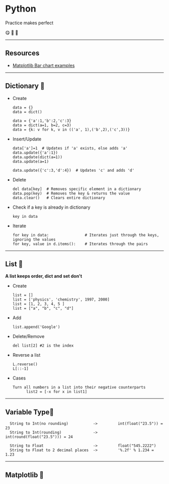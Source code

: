 # Python
Practice makes perfect

:yum: :yellow_heart: :metal:

----
## Resources
* [Matplotlib Bar chart examples](https://pythonspot.com/matplotlib-bar-chart/)

----
## Dictionary  :peach:
* Create

      data = {}                     
      data = dict()

      data = {'a':1,'b':2,'c':3}    
      data = dict(a=1, b=2, c=3)
      data = {k: v for k, v in (('a', 1),('b',2),('c',3))}
     
* Insert/Update

      data['a']=1  # Updates if 'a' exists, else adds 'a'
      data.update({'a':1})
      data.update(dict(a=1))
      data.update(a=1)
   
      data.update({'c':3,'d':4})  # Updates 'c' and adds 'd'
    
* Delete

      del data[key]  # Removes specific element in a dictionary
      data.pop(key)  # Removes the key & returns the value
      data.clear()   # Clears entire dictionary
    
* Check if a key is already in dictionary

      key in data
    
* Iterate

      for key in data:                # Iterates just through the keys, ignoring the values
      for key, value in d.items():    # Iterates through the pairs
   
----
## List :strawberry: 
**A list keeps order, dict and set don't**
* Create

      list = []          
      list = ['physics', 'chemistry', 1997, 2000]
      list = [1, 2, 3, 4, 5 ]
      list = ["a", "b", "c", "d"]
      
* Add

      list.append('Google')
      
* Delete/Remove

      del list[2] #2 is the index
      
* Reverse a list
     
      L.reverse()
      L[::-1]

* Cases

      Turn all numbers in a list into their negative counterparts
            list2 = [-x for x in list1]

----
## Variable Type:pineapple:
      String to Int(no rounding)           ->         int(float("23.5")) = 23
      String to Int(rounding)              ->         int(round(float("23.5"))) = 24

      String to Float                      ->         float("545.2222")
      String to Float to 2 decimal places  ->         '%.2f' % 1.234 = 1.23

----
## Matplotlib :green_apple: